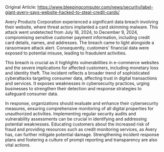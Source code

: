 Original Article: https://www.bleepingcomputer.com/news/security/label-giant-avery-says-website-hacked-to-steal-credit-cards/

Avery Products Corporation experienced a significant data breach involving their website, where threat actors implanted a card skimming malware. This attack went undetected from July 18, 2024, to December 9, 2024, compromising sensitive customer payment information, including credit card details, names, and addresses. The breach came to light alongside a ransomware attack alert. Consequently, customers' financial data were exposed to potential misuse, leading to fraudulent activities.

This breach is crucial as it highlights vulnerabilities in e-commerce websites and the severe implications for affected customers, including monetary loss and identity theft. The incident reflects a broader trend of sophisticated cyberattacks targeting consumer data, affecting trust in digital transactions and services. It exposes weaknesses in cybersecurity practices, urging businesses to strengthen their detection and response strategies to safeguard consumer data.

In response, organizations should evaluate and enhance their cybersecurity measures, ensuring comprehensive monitoring of all digital properties for unauthorized activities. Implementing regular security audits and vulnerability assessments can be crucial in identifying and addressing potential weaknesses. Educating customers about the increased risk of fraud and providing resources such as credit monitoring services, as Avery has, can further mitigate potential damage. Strengthening incident response plans and fostering a culture of prompt reporting and transparency are also vital actions.
